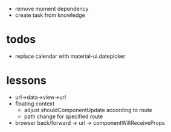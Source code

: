 * remove moment dependency
* create task from knowledge

todos
=====
* replace calendar with material-ui.datepicker

lessons
=======
* url->data->view->url
* floating context
	* adjust shouldComponentUpdate according to route
	* path change for specified route
* browser back/forward -> url -> componentWillReceiveProps